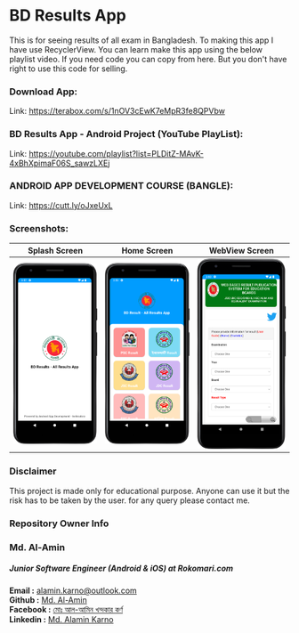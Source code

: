 # BD Results App

This is for seeing results of all exam in Bangladesh. To making this app I have use RecyclerView. You can learn make this app using the below playlist video. If you need code you can copy from here. But you don't have right to use this code for selling.

### Download App:

Link: https://terabox.com/s/1nOV3cEwK7eMpR3fe8QPVbw

### BD Results App - Android Project (YouTube PlayList):

Link: https://youtube.com/playlist?list=PLDitZ-MAvK-4xBhXpimaF06S_sawzLXEj


### ANDROID APP DEVELOPMENT COURSE (BANGLE):
Link: https://cutt.ly/oJxeUxL

### Screenshots:


| Splash Screen      |  Home Screen |  WebView Screen |
| :---:       |    :----:   | :----:   |
| <img src="screenshots/bd_result_splash_screen.png" width="250">       |  <img src="screenshots/bd_result_home_screen.png" width="250">     |  <img src="screenshots/bd_result_web_screen.png" width="250">  |


### Disclaimer
This project is made only for educational purpose. Anyone can use it but the risk has to be taken by the user.
for any query please contact me.

### Repository Owner Info

### Md. Al-Amin
##### Junior Software Engineer (Android & iOS) at Rokomari.com

__Email :__ [ alamin.karno@outlook.com ](mailto:alamin.karno@outlook.com) <br>
__Github :__ [Md. Al-Amin](https://github.com/alamin-karno)<br>
__Facebook :__ [মোঃ আল-আমিন খন্দকার কর্ণ](https://facebook.com/alamin.kanro786) <br>
__Linkedin :__ [Md. Alamin Karno](https://www.linkedin.com/in/alaminkarno/)
<br>
